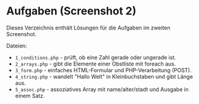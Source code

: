 # Aufgaben (Screenshot 2)

Dieses Verzeichnis enthält Lösungen für die Aufgaben im zweiten Screenshot.

Dateien:
- `1_conditions.php` - prüft, ob eine Zahl gerade oder ungerade ist.
- `2_arrays.php` - gibt die Elemente einer Obstliste mit foreach aus.
- `3_form.php` - einfaches HTML-Formular und PHP-Verarbeitung (POST).
- `4_string.php` - wandelt "Hallo Welt" in Kleinbuchstaben und gibt Länge aus.
- `5_assoc.php` - assoziatives Array mit name/alter/stadt und Ausgabe in einem Satz.
